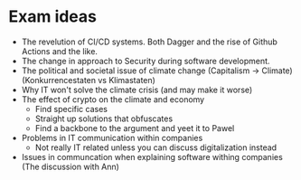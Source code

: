 # Exam ideas

- The revelution of CI/CD systems. Both Dagger and the rise of Github Actions and the like.
- The change in approach to Security during software development.
- The political and societal issue of climate change (Capitalism -> Climate) (Konkurrencestaten vs Klimastaten)
- Why IT won't solve the climate crisis (and may make it worse)
- The effect of crypto on the climate and economy
    - Find specific cases
    - Straight up solutions that obfuscates
    - Find a backbone to the argument and yeet it to Pawel
- Problems in IT communication within companies
    - Not really IT related unless you can discuss digitalization instead
- Issues in communcation when explaining software withing companies (The discussion with Ann)

